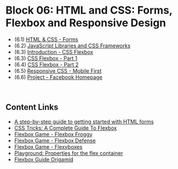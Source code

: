 # Block 06: HTML and CSS: Forms, Flexbox and Responsive Design

- (6.1) [HTML & CSS - Forms](https://github.com/LeonarDev/Trybe/tree/main/Exercises/fundamentals/block_06/6.1)
- (6.2) [JavaScript Libraries and CSS Frameworks](https://github.com/LeonarDev/Trybe/tree/main/Exercises/fundamentals/block_06/6.2)
- (6.3) [Introduction - CSS Flexbox](https://github.com/LeonarDev/Trybe/tree/main/Exercises/fundamentals/block_06/6.3)
- (6.3) [CSS Flexbox - Part 1](https://github.com/LeonarDev/Trybe/tree/main/Exercises/fundamentals/block_06/6.4)
- (6.4) [CSS Flexbox - Part 2](https://github.com/LeonarDev/Trybe/tree/main/Exercises/fundamentals/block_06/6.5)
- (6.5) [Responsive CSS - Mobile First](https://github.com/LeonarDev/Trybe/tree/main/Exercises/fundamentals/block_06/6.6)
- (6.6) [Project - Facebook Homepage](https://github.com/LeonarDev/Trybe/tree/main/Projects)

<br>
 
## Content Links

- [A step-by-step guide to getting started with HTML forms](https://www.freecodecamp.org/news/a-step-by-step-guide-to-getting-started-with-html-forms-7f77ae4522b5/)
- [CSS Tricks: A Complete Guide To Flexbox](https://css-tricks.com/snippets/css/a-guide-to-flexbox/)
- [Flexbox Game - Flexbox Froggy](https://flexboxfroggy.com/)
- [Flexbox Game - Flexbox Defense ](http://www.flexboxdefense.com/)
- [Flexbox Game - Flexyboxes](https://the-echoplex.net/flexyboxes/)
- [Playground: Properties for the flex container](https://codepen.io/enxaneta/full/adLPwv)
- [Flexbox Guide Origamid](https://origamid.com/projetos/flexbox-guia-completo/)
